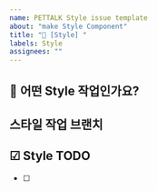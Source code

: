 ```yaml
---
name: PETTALK Style issue template
about: "make Style Component"
title: "💄 [Style] "
labels: Style
assignees: ""
---
```


## 💄 어떤 Style 작업인가요?

## 스타일 작업 브랜치

## ☑ Style TODO

- [ ]
